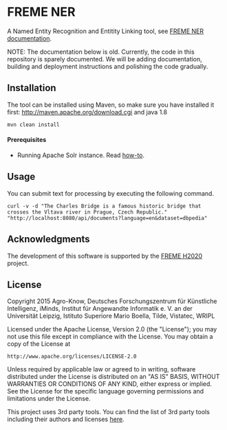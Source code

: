 # FREME NER

A Named Entity Recognition and Entitity Linking tool, see [FREME NER documentation](http://api.freme-project.eu/doc/current/knowledge-base/freme-for-api-users/freme-ner.html).

NOTE: The documentation below is old. Currently, the code in this repository is sparely documented. We will be adding documentation, building and deployment instructions and polishing the code gradually.

Installation
------------

The tool can be installed using Maven, so make sure you have installed it first: http://maven.apache.org/download.cgi and java 1.8

    mvn clean install

#### Prerequisites

* Running Apache Solr instance. Read [how-to](http://lucene.apache.org/solr/quickstart.html).


Usage
-----

You can submit text for processing by executing the following command.

    curl -v -d "The Charles Bridge is a famous historic bridge that crosses the Vltava river in Prague, Czech Republic." "http://localhost:8080/api/documents?language=en&dataset=dbpedia"

Acknowledgments
---------------

The development of this software is supported by the [FREME H2020](http://www.freme-project.eu/) project.

## License

Copyright 2015  Agro-Know, Deutsches Forschungszentrum für Künstliche Intelligenz, iMinds, 
Institut für Angewandte Informatik e. V. an der Universität Leipzig, 
Istituto Superiore Mario Boella, Tilde, Vistatec, WRIPL

Licensed under the Apache License, Version 2.0 (the "License");
you may not use this file except in compliance with the License.
You may obtain a copy of the License at

    http://www.apache.org/licenses/LICENSE-2.0

Unless required by applicable law or agreed to in writing, software
distributed under the License is distributed on an "AS IS" BASIS,
WITHOUT WARRANTIES OR CONDITIONS OF ANY KIND, either express or implied.
See the License for the specific language governing permissions and
limitations under the License.

This project uses 3rd party tools. You can find the list of 3rd party tools including their authors and licenses [here](LICENSE-3RD-PARTY).

